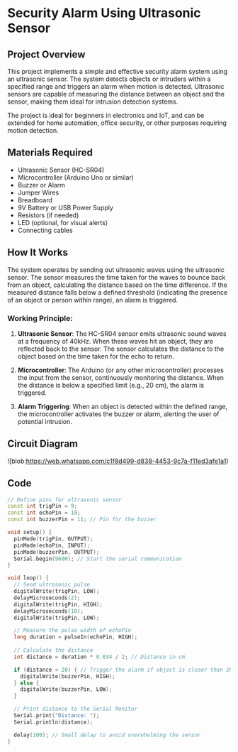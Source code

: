 # Security Alarm Using Ultrasonic Sensor

## Project Overview

This project implements a simple and effective security alarm system using an ultrasonic sensor. The system detects objects or intruders within a specified range and triggers an alarm when motion is detected. Ultrasonic sensors are capable of measuring the distance between an object and the sensor, making them ideal for intrusion detection systems.

The project is ideal for beginners in electronics and IoT, and can be extended for home automation, office security, or other purposes requiring motion detection.

## Materials Required

- Ultrasonic Sensor (HC-SR04)
- Microcontroller (Arduino Uno or similar)
- Buzzer or Alarm
- Jumper Wires
- Breadboard
- 9V Battery or USB Power Supply
- Resistors (if needed)
- LED (optional, for visual alerts)
- Connecting cables

## How It Works

The system operates by sending out ultrasonic waves using the ultrasonic sensor. The sensor measures the time taken for the waves to bounce back from an object, calculating the distance based on the time difference. If the measured distance falls below a defined threshold (indicating the presence of an object or person within range), an alarm is triggered.

### Working Principle:

1. **Ultrasonic Sensor**: The HC-SR04 sensor emits ultrasonic sound waves at a frequency of 40kHz. When these waves hit an object, they are reflected back to the sensor. The sensor calculates the distance to the object based on the time taken for the echo to return.
   
2. **Microcontroller**: The Arduino (or any other microcontroller) processes the input from the sensor, continuously monitoring the distance. When the distance is below a specified limit (e.g., 20 cm), the alarm is triggered.

3. **Alarm Triggering**: When an object is detected within the defined range, the microcontroller activates the buzzer or alarm, alerting the user of potential intrusion.

## Circuit Diagram

![blob:https://web.whatsapp.com/c1f8d499-d838-4453-9c7a-f11ed3afe1a1)

## Code

```cpp
// Define pins for ultrasonic sensor
const int trigPin = 9;
const int echoPin = 10;
const int buzzerPin = 11; // Pin for the buzzer

void setup() {
  pinMode(trigPin, OUTPUT);
  pinMode(echoPin, INPUT);
  pinMode(buzzerPin, OUTPUT);
  Serial.begin(9600); // Start the serial communication
}

void loop() {
  // Send ultrasonic pulse
  digitalWrite(trigPin, LOW);
  delayMicroseconds(2);
  digitalWrite(trigPin, HIGH);
  delayMicroseconds(10);
  digitalWrite(trigPin, LOW);

  // Measure the pulse width of echoPin
  long duration = pulseIn(echoPin, HIGH);
  
  // Calculate the distance
  int distance = duration * 0.034 / 2; // Distance in cm

  if (distance < 20) { // Trigger the alarm if object is closer than 20 cm
    digitalWrite(buzzerPin, HIGH);
  } else {
    digitalWrite(buzzerPin, LOW);
  }

  // Print distance to the Serial Monitor
  Serial.print("Distance: ");
  Serial.println(distance);

  delay(100); // Small delay to avoid overwhelming the sensor
}
